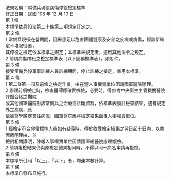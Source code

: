 法規名稱：常備兵現役病傷停役檢定標準  
修正日期：民國 108 年 12 月 10 日  
第 1 條  
本標準依兵役法第二十條第三項規定訂定之。  
第 2 條  
1 常備兵現役在營期間，因罹患足以危害團體健康及安全之疾病或病傷，經診斷確定不堪服役者，  
其停役之檢定依本標準之規定；本標準未規定者，適用其他法令之規定。  
2 前項病傷停役之檢定標準表（以下簡稱標準表），如附件。  
第 3 條  
接受常備兵役軍事訓練人員訓練期間，停止訓練之檢定，準用本標準。  
第 4 條  
1 第二條第一項及前條之檢定作業，由在營人事權責單位函請國軍醫院辦理。  
2 辦理前項檢定時，檢查醫師應確實檢驗，必要時，得參考中央衛生主管機關醫院評鑑合格之醫院  
或其他國軍醫院對該常備兵之治療或診斷資料，依標準表簽註檢查結果，遇有規定外之疾病，應  
依據醫學鑑定簽註病況，國軍醫院應將檢定結果函覆人事權責單位。  
第 5 條  
1 經檢定不合停役標準人員如有疑義時，得於收受檢定結果之翌日起十日內，以書面敘明理由，並  
檢附相關證明，陳報人事權責單位函請國軍總醫院辦理複檢。  
2 前項複檢結果仍與原檢定結果相同時，不得以同一病名申請再複檢。  
第 6 條  
本標準所引用「以上」、「以下」者，均連本數計算。  
第 7 條  
本標準自發布日施行。  


